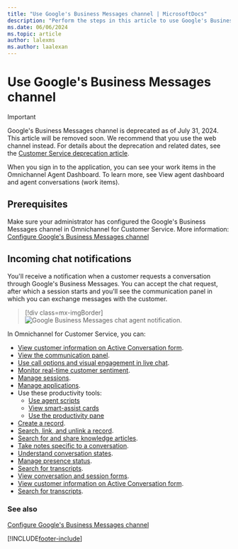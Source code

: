 ```yaml
---
title: "Use Google's Business Messages channel | MicrosoftDocs"
description: "Perform the steps in this article to use Google's Business Messages channel in Omnichannel for Customer Service."
ms.date: 06/06/2024
ms.topic: article
author: lalexms
ms.author: laalexan
---
```

# Use Google's Business Messages channel


> [!IMPORTANT]
> Google's Business Messages channel is deprecated as of July 31, 2024. This article will be removed soon. We recommend that you use the web channel instead. For details about the deprecation and related dates, see the [Customer Service deprecation article](../implement/deprecations-customer-service.md#googles-business-messages-channel-is-deprecated-and-removed-as-of-july-2024).

When you sign in to the application, you can see your work items in the Omnichannel Agent Dashboard. To learn more, see View agent dashboard and agent conversations (work items).

## Prerequisites

Make sure your administrator has configured the Google's Business Messages channel in Omnichannel for Customer Service. More information: [Configure Google's Business Messages channel](../administer/configure-google-business-messages-channel.md)

## Incoming chat notifications

You'll receive a notification when a customer requests a conversation through Google's Business Messages. You can accept the chat request, after which a session starts and you'll see the communication panel in which you can exchange messages with the customer.

> [!div class=mx-imgBorder]
> ![Google Business Messages chat agent notification.](../media/incoming-chat-gbm.png "Google Business Messages chat agent notification")

In Omnichannel for Customer Service, you can:

- [View customer information on Active Conversation form](oc-customer-summary.md).
- [View the communication panel](oc-conversation-control.md).
- [Use call options and visual engagement in live chat](call-options-visual-engagement.md).
- [Monitor real-time customer sentiment](oc-monitor-real-time-customer-sentiment-sessions.md).
- [Manage sessions](oc-manage-sessions.md).
- [Manage applications](oc-manage-applications.md).
- Use these productivity tools:
  - [Use agent scripts](oc-agent-scripts.md)
  - [View smart-assist cards](oc-smart-assist.md)
  - [Use the productivity pane](../oc-productivity-pane.md)
- [Create a record](oc-create-record.md).
- [Search, link, and unlink a record](oc-search-link-unlink-record.md).
- [Search for and share knowledge articles](../oc-search-knowledge-articles.md).
- [Take notes specific to a conversation](oc-take-notes.md).
- [Understand conversation states](oc-conversation-state.md).
- [Manage presence status](oc-manage-presence-status.md).
- [Search for transcripts](oc-search-transcipts.md).
- [View conversation and session forms](oc-view-activity-types.md).
- [View customer information on Active Conversation form](oc-view-customer-summary-incoming-conversation-request.md).
- [Search for transcripts](oc-search-transcipts.md).

### See also

[Configure Google's Business Messages channel](../administer/configure-google-business-messages-channel.md)


[!INCLUDE[footer-include](../../includes/footer-banner.md)]

